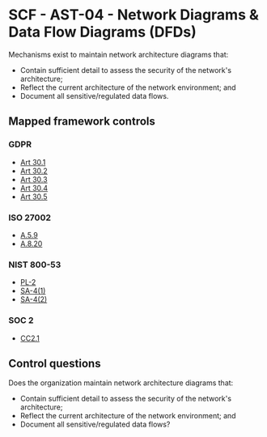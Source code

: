 # SCF - AST-04 - Network Diagrams & Data Flow Diagrams (DFDs)
Mechanisms exist to maintain network architecture diagrams that: 
 - Contain sufficient detail to assess the security of the network's architecture;
 - Reflect the current architecture of the network environment; and
 - Document all sensitive/regulated data flows.
## Mapped framework controls
### GDPR
- [Art 30.1](../gdpr/art30.md#Article-301)
- [Art 30.2](../gdpr/art30.md#Article-302)
- [Art 30.3](../gdpr/art30.md#Article-303)
- [Art 30.4](../gdpr/art30.md#Article-304)
- [Art 30.5](../gdpr/art30.md#Article-305)
  
### ISO 27002
- [A.5.9](../iso27002/a-5.md#a59)
- [A.8.20](../iso27002/a-8.md#a820)
  
### NIST 800-53
- [PL-2](../nist80053/pl-2.md)
- [SA-4(1)](../nist80053/sa-4-1.md)
- [SA-4(2)](../nist80053/sa-4-2.md)
  
### SOC 2
- [CC2.1](../soc2/cc21.md)
  
## Control questions
Does the organization maintain network architecture diagrams that: 
 - Contain sufficient detail to assess the security of the network's architecture;
 - Reflect the current architecture of the network environment; and
 - Document all sensitive/regulated data flows?
  